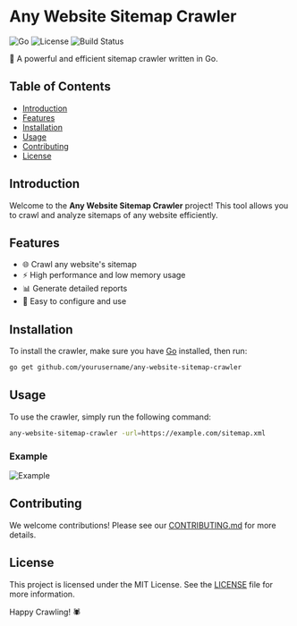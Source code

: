 # Any Website Sitemap Crawler

![Go](https://img.shields.io/badge/Go-1.17-blue)
![License](https://img.shields.io/badge/License-MIT-green)
![Build Status](https://img.shields.io/badge/Build-Passing-brightgreen)

🚀 A powerful and efficient sitemap crawler written in Go.

## Table of Contents

- [Introduction](#introduction)
- [Features](#features)
- [Installation](#installation)
- [Usage](#usage)
- [Contributing](#contributing)
- [License](#license)

## Introduction

Welcome to the **Any Website Sitemap Crawler** project! This tool allows you to crawl and analyze sitemaps of any website efficiently.

## Features

- 🌐 Crawl any website's sitemap
- ⚡ High performance and low memory usage
- 📊 Generate detailed reports
- 🔧 Easy to configure and use

## Installation

To install the crawler, make sure you have [Go](https://golang.org/dl/) installed, then run:

```bash
go get github.com/yourusername/any-website-sitemap-crawler
```

## Usage

To use the crawler, simply run the following command:

```bash
any-website-sitemap-crawler -url=https://example.com/sitemap.xml
```

### Example

![Example](https://via.placeholder.com/800x400.png?text=Example+Image)

## Contributing

We welcome contributions! Please see our [CONTRIBUTING.md](CONTRIBUTING.md) for more details.

## License

This project is licensed under the MIT License. See the [LICENSE](LICENSE) file for more information.

Happy Crawling! 🕷️
